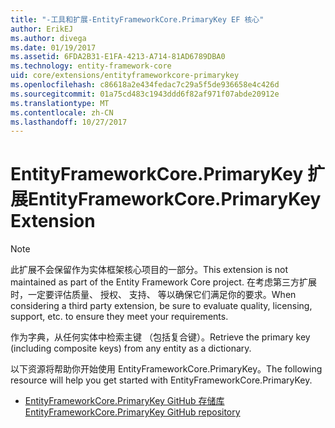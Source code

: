 ```yaml
---
title: "-工具和扩展-EntityFrameworkCore.PrimaryKey EF 核心"
author: ErikEJ
ms.author: divega
ms.date: 01/19/2017
ms.assetid: 6FDA2B31-E1FA-4213-A714-81AD6789DBA0
ms.technology: entity-framework-core
uid: core/extensions/entityframeworkcore-primarykey
ms.openlocfilehash: c86618a2e434fedac7c29a5f5de936658e4c426d
ms.sourcegitcommit: 01a75cd483c1943ddd6f82af971f07abde20912e
ms.translationtype: MT
ms.contentlocale: zh-CN
ms.lasthandoff: 10/27/2017
---
```

# <a name="entityframeworkcoreprimarykey-extension"></a><span data-ttu-id="992c1-102">EntityFrameworkCore.PrimaryKey 扩展</span><span class="sxs-lookup"><span data-stu-id="992c1-102">EntityFrameworkCore.PrimaryKey Extension</span></span>

> [!NOTE]  
> <span data-ttu-id="992c1-103">此扩展不会保留作为实体框架核心项目的一部分。</span><span class="sxs-lookup"><span data-stu-id="992c1-103">This extension is not maintained as part of the Entity Framework Core project.</span></span> <span data-ttu-id="992c1-104">在考虑第三方扩展时，一定要评估质量、 授权、 支持、 等以确保它们满足你的要求。</span><span class="sxs-lookup"><span data-stu-id="992c1-104">When considering a third party extension, be sure to evaluate quality, licensing, support, etc. to ensure they meet your requirements.</span></span>

<span data-ttu-id="992c1-105">作为字典，从任何实体中检索主键 （包括复合键）。</span><span class="sxs-lookup"><span data-stu-id="992c1-105">Retrieve the primary key (including composite keys) from any entity as a dictionary.</span></span>

<span data-ttu-id="992c1-106">以下资源将帮助你开始使用 EntityFrameworkCore.PrimaryKey。</span><span class="sxs-lookup"><span data-stu-id="992c1-106">The following resource will help you get started with EntityFrameworkCore.PrimaryKey.</span></span>
* [<span data-ttu-id="992c1-107">EntityFrameworkCore.PrimaryKey GitHub 存储库</span><span class="sxs-lookup"><span data-stu-id="992c1-107">EntityFrameworkCore.PrimaryKey GitHub repository</span></span>](https://github.com/NickStrupat/EntityFramework.PrimaryKey/)
